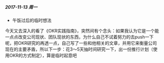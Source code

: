 ##### 2017-11-13 周一



* 午饭过后的临时想法

今天又去深入的看了《OKR实践指南》，突然间有个念头：如果我认为它是一个能一点点改变公司现状、团队现状的东西，为什么自己不试着努力的去push一下呢，把OKR研究的再透一点，自己写了一些和他相关的文章，并用它来衡量公司现在的主要矛盾，所以下一步：花3～5天抽时间研究一下，出一份推行计划（使用OKR的方式制定），算是临时起意吧

